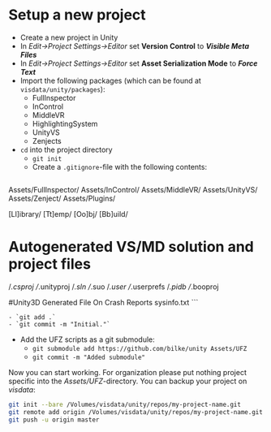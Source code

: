 # Setup a new project

- Create a new project in Unity
- In *Edit->Project Settings->Editor* set **Version Control** to ***Visible Meta Files***
- In *Edit->Project Settings->Editor* set **Asset Serialization Mode** to ***Force Text***
- Import the following packages (which can be found at `visdata/unity/packages`):
    - FullInspector
    - InControl
    - MiddleVR
    - HighlightingSystem
    - UnityVS
    - Zenjects
- `cd` into the project directory
    - `git init`
    - Create a `.gitignore`-file with the following contents:
        ```bash
Assets/FullInspector/
Assets/InControl/
Assets/MiddleVR/
Assets/UnityVS/
Assets/Zenject/
Assets/Plugins/

[Ll]ibrary/
[Tt]emp/
[Oo]bj/
[Bb]uild/

# Autogenerated VS/MD solution and project files
/*.csproj
/*.unityproj
/*.sln
/*.suo
/*.user
/*.userprefs
/*.pidb
/*.booproj

#Unity3D Generated File On Crash Reports
sysinfo.txt
        ```

    - `git add .`
    - `git commit -m "Initial."`
- Add the UFZ scripts as a git submodule:
    - `git submodule add https://github.com/bilke/unity Assets/UFZ`
    - `git commit -m "Added submodule"`

Now you can start working. For organization please put nothing project specific into the *Assets/UFZ*-directory. You can backup your project on *visdata*:

```bash
git init --bare /Volumes/visdata/unity/repos/my-project-name.git
git remote add origin /Volumes/visdata/unity/repos/my-project-name.git
git push -u origin master
```